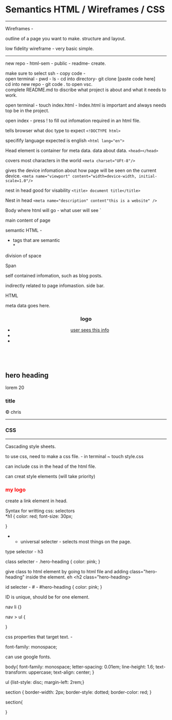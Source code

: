 # Semantics HTML / Wireframes / CSS
****

Wireframes - 

outline of a page you want to make. structure and layout. 

low fidelity wireframe - very basic simple. 


****

new repo - html-sem - public - readme- create.

make sure to select ssh - copy code -  
open terminal - pwd - ls - cd into directory- git clone [paste code here]   
cd into new repo - git code . to open vsc.  
complete README.md to discribe what project is about and what it needs to work.  

open terminal - touch index.html - Index.html is important and always needs top be in the project.  

open index - press ! to fill out infomation required in an html file.  

tells browser what doc type to expect
`<!DOCTYPE html>`

specifify language expected is english
`<html lang="en">`

Head element is container for meta data. data about data.
`<head></head>`


covers most characters in the world
`<meta charset="UFt-8"/>`

gives the device infomation about how page will be seen on the current device. 
`<meta name="viewport" content="width=device-width, initial-scale=1.0"/>`


nest in head good for visability
`<title> document title</title>`

Nest in head
`<meta name="description" content"this is a website" />`

Body where html will go - what user will see `<body></body>  

main content of page
<main></main>  

semantic HTML -  

* tags that are semantic  
    *  


division of space  
<div></div>  

Span <span> </span>  


self contained infomation, such as blog posts. 
<article>

indirectly related to page infomastion. side bar.
<aside>


HTML  
<head>   
meta data goes here. 
</head>  

<body>  

<header>
  <h1>logo</h1>
  <nav> 
    <ul>
        <li><a href="link to page">user sees this info</a></li>
        <li></li>
        <li></li>
    </ul>
  </nav>
</header>  

<main>  

<section>
<img src="" alt="">
<h2>hero heading</h2>
<p>lorem 20</p>
</section>

<section>
 <article></article>
 <article></article>
 <article></article>
</section>

<aside>
 <section>
 <h3> title</h3>
 <article></article>
 <article></article>
 <article></article>
 </section>


 <section></section>
 <section></section>
</aside>

</main>  

</body>

<footer>

<p>&#169 chris</p>

</footer>

****


# **CSS**  

****  

Cascading style sheets.

to use css, need to make a css file. - in terminal ~ touch style.css

can include css in the head of the html file. 

can creat style elements (will take priority)
<h1 style="color: red">my logo</h1>

create a link element in head.  
<link rel="stylesheet" href"style.css"/>

Syntax for writting css: selectors   
*h1 {
color: red;
font-size: 30px;

}

* - universal selecter - selects most things on the page.  

type selector - h3 

class selecter - .hero-heading {
  color: pink;
}

give class to html element by going to html file and adding  class="hero-heading" inside the element. eh <h2 class="hero-heading> 


id selecter - # - #hero-heading {
  color: pink;
}

ID is unique, should be for one element.


<!-- box-sizing: border-box; -->

nav li {} 
<!-- will target all nav with lists -->
nav > ul {

}

css properties that target text. - 

font-family: monospace;

can use google fonts. 

body{
  font-family: monospace;
  letter-spacing: 0.01em;
  line-height: 1.6;
  text-transform: uppercase;
  text-align: center;
}

ul {list-style: disc;
margin-left: 2rem;}

<!-- eric meyer css reset - https://meyerweb.com/eric/tools/css/reset/  
reset style must be before style sheet  -->

<!-- Border styling -->
section { border-width: 2px;
border-style: dotted;
border-color: red;
}

<!-- layout styles -->
section{


  
}